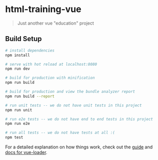 # html-training-vue

> Just another vue "education" project

## Build Setup

``` bash
# install dependencies
npm install

# serve with hot reload at localhost:8080
npm run dev

# build for production with minification
npm run build

# build for production and view the bundle analyzer report
npm run build --report

# run unit tests -- we do not have unit tests in this project
npm run unit

# run e2e tests -- we do not have end to end tests in this project
npm run e2e

# run all tests -- we do not have tests at all :(
npm test
```

For a detailed explanation on how things work, check out the [guide](http://vuejs-templates.github.io/webpack/) and [docs for vue-loader](http://vuejs.github.io/vue-loader).
